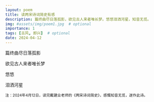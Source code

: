 ```yaml
---
layout: poem
title: 读两宋诗词简史有感
description: 篇终曲尽日落孤影，欲见古人来者唯长梦。悠悠泪洒河星，知音无觅。
img: #assets/img/poem1.jpg  # optional
importance: 1
tags: [古风, 即兴]  # optional
date: 2024-04-12
--- 
```


篇终曲尽日落孤影

欲见古人来者唯长梦

悠悠

泪洒河星

<small>
注：2024年4月12日，读完戴建业老师的《两宋诗词简史》，感慨知音无觅，遂作此诗。
</small>
